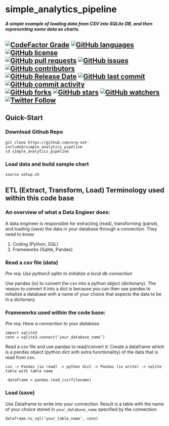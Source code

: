 # simple_analytics_pipeline

##### A simple example of loading data from CSV into SQLite DB, and then representing some data as charts.
  
[![CodeFactor Grade](https://img.shields.io/codefactor/grade/github/org-not-included/simple_analytics_pipeline/main)](https://www.codefactor.io/repository/github/org-not-included/simple_analytics_pipeline)
[![GitHub languages](https://img.shields.io/github/languages/top/org-not-included/simple_analytics_pipeline)](https://github.com/org-not-included/simple_analytics_pipeline/)
[![GitHub license](https://img.shields.io/github/license/org-not-included/simple_analytics_pipeline)](https://github.com/org-not-included/simple_analytics_pipeline/blob/main/LICENSE)  
[![GitHub pull requests](https://img.shields.io/github/issues-pr/org-not-included/simple_analytics_pipeline)](https://github.com/org-not-included/simple_analytics_pipeline/pulls)
[![GitHub issues](https://img.shields.io/github/issues/org-not-included/simple_analytics_pipeline)](https://github.com/org-not-included/simple_analytics_pipeline/issues)
[![GitHub contributors](https://img.shields.io/github/contributors/org-not-included/simple_analytics_pipeline)](https://github.com/org-not-included/simple_analytics_pipeline/graphs/contributors)  
[![GitHub Release Date](https://img.shields.io/github/release-date/org-not-included/simple_analytics_pipeline)](https://github.com/org-not-included/simple_analytics_pipeline/releases)
[![GitHub last commit](https://img.shields.io/github/last-commit/org-not-included/simple_analytics_pipeline)](https://github.com/org-not-included/simple_analytics_pipeline/commits/main)
[![GitHub commit activity](https://img.shields.io/github/commit-activity/m/org-not-included/simple_analytics_pipeline)](https://github.com/org-not-included/simple_analytics_pipeline/graphs/commit-activity)  
[![GitHub forks](https://img.shields.io/github/forks/org-not-included/simple_analytics_pipeline)](https://github.com/org-not-included/simple_analytics_pipeline/network)
[![GitHub stars](https://img.shields.io/github/stars/org-not-included/simple_analytics_pipeline)](https://github.com/org-not-included/simple_analytics_pipeline/stargazers)
[![GitHub watchers](https://img.shields.io/github/watchers/org-not-included/simple_analytics_pipeline)](https://github.com/org-not-included/simple_analytics_pipeline/watchers)
[![Twitter Follow](https://img.shields.io/twitter/follow/OrgNotIncluded?style=flat)](https://twitter.com/intent/follow?screen_name=OrgNotIncluded)  
---  
## Quick-Start
### Download Github Repo
```text
git clone https://github.com/org-not-included/simple_analytics_pipeline
cd simple_analytics_pipeline
```
### Load data and build sample chart
```text
source setup.sh
```
## ETL (Extract, Transform, Load) Terminology used within this code base
### An overview of what a Data Engieer does:

A data engineer is responsible for extracting (read), transforming (parse), and loading (save) the data in your database through a connection. They need to know:

1) Coding (Python, SQL)
2) Frameworks (Sqlite, Pandas)


### Read a csv file (data)
*Pre req: Use python3 sqlite to initialize a local db connection*

Use pandas (io) to convert the csv into a python object (dictionary). The reason to convert it into a dict is because you can then use pandas to initialize a database with a name of your choice that expects the data to be in a dictionary.

### Frameworks used within the code base:
*Pre req: Have a connection to your database*
```
import sqlite3
conn = sqlite3.connect(‘your_database_name’)
```
 
 Read a csv file and use pandas to read/convert it:
 Create a dataframe which is a pandas object (python dict with extra functionality) of the data that is read from csv.

 `csv -> Pandas (io read) -> python dict -> Pandas (io write) -> sqlite table with table name`

```
 dataframe = pandas.read_csv(filename)
```
### Load (save)
 Use Dataframe to write into your connection. Result is a table with the name of your choice stored in `your_database_name` specified by the connection:
```
dataframe.to_sql(‘your_table_name’, conn)
```

